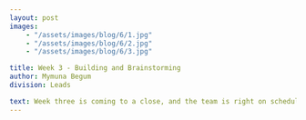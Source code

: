 ```yaml
---
layout: post
images:
    - "/assets/images/blog/6/1.jpg"
    - "/assets/images/blog/6/2.jpg"
    - "/assets/images/blog/6/3.jpg"

title: Week 3 - Building and Brainstorming
author: Mymuna Begum
division: Leads

text: Week three is coming to a close, and the team is right on schedule. As they finish up the last parts to the robot's design, the mentors are helping them build prototypes as well as program a practice bot.
---
```

